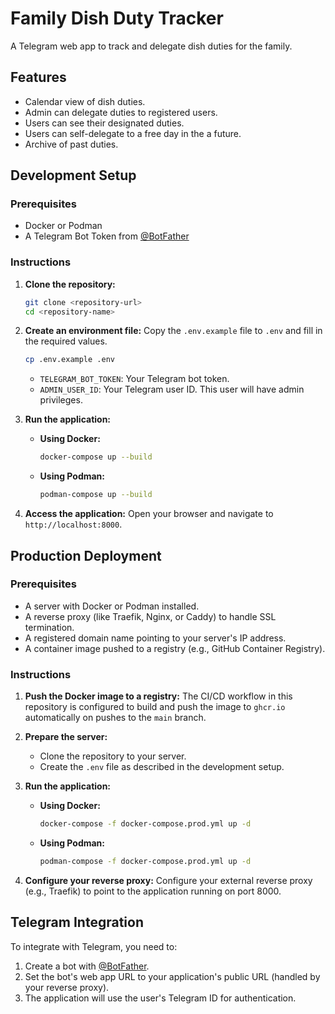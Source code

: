 # Family Dish Duty Tracker

A Telegram web app to track and delegate dish duties for the family.

## Features

- Calendar view of dish duties.
- Admin can delegate duties to registered users.
- Users can see their designated duties.
- Users can self-delegate to a free day in the a future.
- Archive of past duties.

## Development Setup

### Prerequisites

- Docker or Podman
- A Telegram Bot Token from [@BotFather](https://t.me/BotFather)

### Instructions

1.  **Clone the repository:**
    ```bash
    git clone <repository-url>
    cd <repository-name>
    ```

2.  **Create an environment file:**
    Copy the `.env.example` file to `.env` and fill in the required values.
    ```bash
    cp .env.example .env
    ```
    - `TELEGRAM_BOT_TOKEN`: Your Telegram bot token.
    - `ADMIN_USER_ID`: Your Telegram user ID. This user will have admin privileges.

3.  **Run the application:**
    - **Using Docker:**
      ```bash
      docker-compose up --build
      ```
    - **Using Podman:**
      ```bash
      podman-compose up --build
      ```

4.  **Access the application:**
    Open your browser and navigate to `http://localhost:8000`.

## Production Deployment

### Prerequisites

- A server with Docker or Podman installed.
- A reverse proxy (like Traefik, Nginx, or Caddy) to handle SSL termination.
- A registered domain name pointing to your server's IP address.
- A container image pushed to a registry (e.g., GitHub Container Registry).

### Instructions

1.  **Push the Docker image to a registry:**
    The CI/CD workflow in this repository is configured to build and push the image to `ghcr.io` automatically on pushes to the `main` branch.

2.  **Prepare the server:**
    - Clone the repository to your server.
    - Create the `.env` file as described in the development setup.

3.  **Run the application:**
    - **Using Docker:**
      ```bash
      docker-compose -f docker-compose.prod.yml up -d
      ```
    - **Using Podman:**
      ```bash
      podman-compose -f docker-compose.prod.yml up -d
      ```

4.  **Configure your reverse proxy:**
    Configure your external reverse proxy (e.g., Traefik) to point to the application running on port 8000.

## Telegram Integration

To integrate with Telegram, you need to:
1.  Create a bot with [@BotFather](https://t.me/BotFather).
2.  Set the bot's web app URL to your application's public URL (handled by your reverse proxy).
3.  The application will use the user's Telegram ID for authentication.
